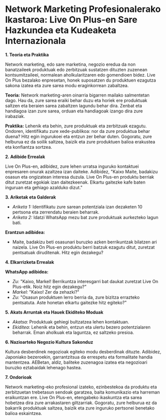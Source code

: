 # **Network Marketing Profesionalerako Ikastaroa: Live On Plus-en Sare Hazkundea eta Kudeaketa Internazionala**

**1. Teoria eta Praktika**

Network marketing, edo sare marketina, negozio eredua da non banatzaileek produktuak edo zerbitzuak sustatzen dituzten zuzenean kontsumitzaileei, normalean aholkularitzaren edo gomendioen bidez. Live On Plus bezalako enpresetan, honek suposatzen du produktuen ezagutza sakona izatea eta zure sarea modu eraginkorrean zabaltzea.

**Teoria:** Network marketing-aren oinarria bigarren mailako salmentetan dago. Hau da, zure sarea eraiki behar duzu eta horiek ere produktuak saltzen eta beraien sarea zabaltzen lagundu behar dira. Zenbat eta handiagoa izan zure sarea, orduan eta handiagoak izango dira zure irabaziak.

**Praktika:** Lehenik eta behin, zure produktuak eta zerbitzuak ezagutu. Ondoren, identifikatu zure xede-publikoa: nor da zure produktua behar duena? Hitz egin ingurukoei eta entzun zer behar duten. Gogoratu, zure helburua ez da soilik saltzea, baizik eta zure produktuen balioa erakustea eta konfiantza sortzea.

**2. Adibide Errealak**

Live On Plus-en, adibidez, zure lehen urratsa inguruko kontaktuei enpresaren onurak azaltzea izan daiteke. Adibidez, "Kaixo Maite, badakizu osasun eta ongizatean interesa duzula. Live On Plus-en produktu berriak ditut zuretzat egokiak izan daitezkeenak. Elkartu gaitezke kafe baten inguruan eta gehiago azalduko dizut."

**3. Ariketak eta Galderak**

- *Ariketa 1:* Identifikatu zure sarean potentziala izan dezaketen 10 pertsona eta zerrendatu beraien beharrak.
- *Ariketa 2:* Idatzi WhatsApp mezu bat zure produktuak aurkezteko lagun bati.

**Erantzun adibidea:**
- Maite, badakizu beti osasunari buruzko azken berrikuntzak bilatzen ari naizela. Live On Plus-en produktu berri batzuk ezagutu ditut, zuretzat pentsatuak diruditenak. Hitz egin dezakegu?

**4. Elkarrizketa Errealak**

**WhatsApp adibidea:**
- *Zu:* "Kaixo, Markel! Berrikuntza interesgarri bat daukat zuretzat Live On Plus-etik. Noiz hitz egin dezakegu?"
- *Markel:* "Kaixo! Zer da zehazki?"
- *Zu:* "Osasun produktuen lerro berria da, zure bizitza errazteko pentsatuta. Aste honetan elkartu gaitezke hitz egiteko?"

**5. Akats Arruntak eta Hauek Ekiditeko Moduak**

- *Akatsa:* Produktuak gehiegi bultzatzea lehen kontaktuan.
- *Ekiditea:* Lehenik eta behin, entzun eta ulertu bezero potentzialaren beharrak. Eman aholkuak eta laguntza, ez saltzeko presioa.

**6. Nazioarteko Negozio Kultura Sakonduz**

Kultura desberdinek negozioak egiteko modu desberdinak dituzte. Adibidez, Japoniako bezeroekin, garrantzitsua da errespetu eta formalitate handia mantentzea. AEBetan, aldiz, baliteke zuzenagoa izatea eta negozioari buruzko eztabaidak lehenago hastea.

**7. Ondorioak**

Network marketing-eko profesional izateko, ezinbestekoa da produktu eta zerbitzuetan trebetasun sendoak garatzea, baita komunikazio eta harreman eraikuntzan ere. Live On Plus-en, etengabeko ikaskuntza eta sarea hobetzea dira zure arrakastaren giltzarriak. Gogoratu, zure helburua ez da bakarrik produktuak saltzea, baizik eta zure inguruko pertsonei benetako balioa eskaintzea.